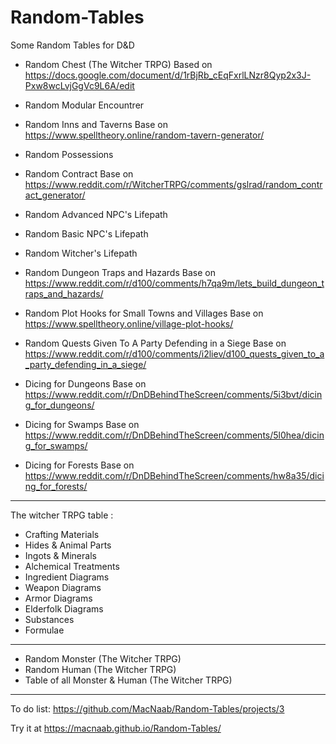 # Random-Tables
Some Random Tables for D&amp;D
* Random Chest (The Witcher TRPG)
Based on https://docs.google.com/document/d/1rBjRb_cEqFxrlLNzr8Qyp2x3J-Pxw8wcLvjGgVc9L6A/edit
* Random Modular Encountrer
* Random Inns and Taverns
Base on https://www.spelltheory.online/random-tavern-generator/
* Random Possessions
* Random Contract
Base on https://www.reddit.com/r/WitcherTRPG/comments/gslrad/random_contract_generator/
* Random Advanced NPC's Lifepath
* Random Basic NPC's Lifepath
* Random Witcher's Lifepath

* Random Dungeon Traps and Hazards
Base on https://www.reddit.com/r/d100/comments/h7qa9m/lets_build_dungeon_traps_and_hazards/
* Random Plot Hooks for Small Towns and Villages
Base on https://www.spelltheory.online/village-plot-hooks/
* Random Quests Given To A Party Defending in a Siege
Base on https://www.reddit.com/r/d100/comments/i2liev/d100_quests_given_to_a_party_defending_in_a_siege/
* Dicing for Dungeons
Base on https://www.reddit.com/r/DnDBehindTheScreen/comments/5i3bvt/dicing_for_dungeons/
* Dicing for Swamps
Base on https://www.reddit.com/r/DnDBehindTheScreen/comments/5l0hea/dicing_for_swamps/
* Dicing for Forests
Base on https://www.reddit.com/r/DnDBehindTheScreen/comments/hw8a35/dicing_for_forests/

--------------------------------
The witcher TRPG table :
- Crafting Materials
- Hides & Animal Parts
- Ingots & Minerals
- Alchemical Treatments
- Ingredient Diagrams
- Weapon Diagrams
- Armor Diagrams
- Elderfolk Diagrams
- Substances
- Formulae
--------------------------------
* Random Monster (The Witcher TRPG)
* Random Human (The Witcher TRPG)
* Table of all Monster & Human (The Witcher TRPG)
--------------------------------
To do list: https://github.com/MacNaab/Random-Tables/projects/3

Try it at https://macnaab.github.io/Random-Tables/
